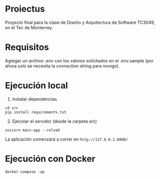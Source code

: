 # Proiectus
Proyecto final para la clase de Diseño y Arquitectura de Software TC3049, en el Tec de Monterrey.


# Requisitos

Agregar un archivo .env con los valores solicitados en el .env.sample (por ahora solo se necesita la connection string para mongo).

# Ejecución local

1. Instalar dependencias

```
cd src
pip install requirements.txt
```

2. Ejecutar el servidor (desde la carpeta src)

```
uvicorn main:app --reload
```

La aplicación comenzará a correr en `http://127.0.0.1:8000/`


# Ejecución con Docker

```
docker-compose -up
```